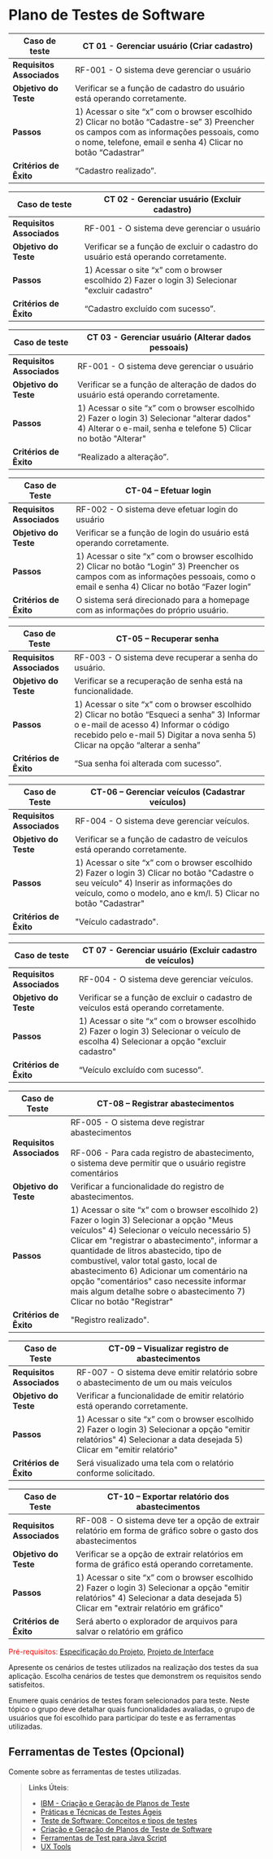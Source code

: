 # Plano de Testes de Software

|Caso de teste     | CT 01 - Gerenciar usuário (Criar cadastro) |
|--------------------|----------------------------------------------------------------------|
|**Requisitos Associados** | 	 RF-001 - O sistema deve gerenciar o usuário
|**Objetivo do Teste** | Verificar se a função de cadastro do usuário está operando corretamente. |
|**Passos**  |	1) Acessar o site “x” com o browser escolhido 2) Clicar no botão “Cadastre-se” 3) Preencher os campos com as informações pessoais, como o nome, telefone, email e senha 4) Clicar no botão “Cadastrar” |
|**Critérios de Êxito** | “Cadastro realizado”. |

|Caso de teste     | CT 02 - Gerenciar usuário (Excluir cadastro) |
|--------------------|----------------------------------------------------------------------|
|**Requisitos Associados** | 	 RF-001 - O sistema deve gerenciar o usuário
|**Objetivo do Teste** | Verificar se a função de excluir o cadastro do usuário está operando corretamente. |
|**Passos**  |	1) Acessar o site “x” com o browser escolhido 2) Fazer o login 3) Selecionar "excluir cadastro" |
|**Critérios de Êxito** | “Cadastro excluído com sucesso”. |

|Caso de teste     | CT 03 - Gerenciar usuário (Alterar dados pessoais) |
|--------------------|----------------------------------------------------------------------|
|**Requisitos Associados** | 	 RF-001 - O sistema deve gerenciar o usuário
|**Objetivo do Teste** | Verificar se a função de alteração de dados do usuário está operando corretamente. |
|**Passos**  |	1) Acessar o site “x” com o browser escolhido 2) Fazer o login 3) Selecionar "alterar dados" 4) Alterar o e-mail, senha e telefone 5) Clicar no botão "Alterar" |
|**Critérios de Êxito** | “Realizado a alteração”. |

|Caso de Teste |CT-04 – Efetuar login |
|--------------------|----------------------------------------------------------------------|
|**Requisitos Associados** | RF-002 - O sistema deve efetuar login do usuário |
|**Objetivo do Teste** | Verificar se a função de login do usuário está operando corretamente. |
|**Passos** | 1) Acessar o site “x” com o browser escolhido 2) Clicar no botão “Login” 3) Preencher os campos com as informações pessoais, como o email e senha  4) Clicar no botão “Fazer login” |
|**Critérios de Êxito** | O sistema será direcionado para a homepage com as informações do próprio usuário. |

|Caso de Teste |CT-05 – Recuperar senha |
|--------------------|----------------------------------------------------------------------|
|**Requisitos Associados** | RF-003 - O sistema deve recuperar a senha do usuário. |
|**Objetivo do Teste** | Verificar se a recuperação de senha está na funcionalidade. |
|**Passos** | 1) Acessar o site “x” com o browser escolhido 2) Clicar no botão “Esqueci a senha” 3) Informar o e-mail de acesso 4) Informar o código recebido pelo e-mail  5) Digitar a nova senha 5) Clicar na opção “alterar a senha”  |
|**Critérios de Êxito** | “Sua senha foi alterada com sucesso”. |

|Caso de Teste |CT-06 – Gerenciar veículos (Cadastrar veículos) |
|--------------------|----------------------------------------------------------------------|
|**Requisitos Associados** | RF-004 - O sistema deve gerenciar veículos. |
|**Objetivo do Teste** | Verificar se a função de cadastro de veículos está operando corretamente. |
|**Passos** | 1) Acessar o site “x” com o browser escolhido 2) Fazer o login 3) Clicar no botão "Cadastre o seu veículo" 4) Inserir as informações do veículo, como o modelo, ano e km/l.  5) Clicar no botão "Cadastrar" |
|**Critérios de Êxito** | "Veículo cadastrado". |

|Caso de teste |CT 07 - Gerenciar usuário (Excluir cadastro de veículos) |
|--------------------|----------------------------------------------------------------------|
|**Requisitos Associados** | 	 RF-004 - O sistema deve gerenciar veículos. |
|**Objetivo do Teste** | Verificar se a função de excluir o cadastro de veículos está operando corretamente. |
|**Passos**  |	1) Acessar o site “x” com o browser escolhido 2) Fazer o login 3) Selecionar o veículo de escolha 4) Selecionar a opção "excluir cadastro" |
|**Critérios de Êxito** | “Veículo excluído com sucesso”. |

|Caso de Teste |CT-08 – Registrar abastecimentos |
|--------------------|----------------------------------------------------------------------|
|**Requisitos Associados** | RF-005 - O sistema deve registrar abastecimentos <br><br> RF-006 - Para cada registro de abastecimento, o sistema deve permitir que o usuário registre comentários |
|**Objetivo do Teste** | Verificar a funcionalidade do registro de abastecimentos. |
|**Passos** |  1) Acessar o site “x” com o browser escolhido 2) Fazer o login 3) Selecionar a opção "Meus veículos" 4) Selecionar o veículo necessário 5) Clicar em "registrar o abastecimento", informar a quantidade de litros abastecido, tipo de combustível, valor total gasto, local de abastecimento 6) Adicionar um comentário na opção "comentários" caso necessite informar mais algum detalhe sobre o abastecimento 7) Clicar no botão "Registrar" | 
|**Critérios de Êxito** | "Registro realizado". |

|Caso de Teste |CT-09 – Visualizar registro de abastecimentos |
|--------------------|----------------------------------------------------------------------|
|**Requisitos Associados** | RF-007 - O sistema deve emitir relatório sobre o abastecimento de um ou mais veículos |
|**Objetivo do Teste** | Verificar a funcionalidade de emitir relatório está operando corretamente. |
|**Passos** |  1) Acessar o site “x” com o browser escolhido 2) Fazer o login 3) Selecionar a opção "emitir relatórios" 4) Selecionar a data desejada  5) Clicar em "emitir relatório"  | 
|**Critérios de Êxito** | Será visualizado uma tela com o relatório conforme solicitado. |

|Caso de Teste |CT-10 – Exportar relatório dos abastecimentos |
|--------------------|----------------------------------------------------------------------|
|**Requisitos Associados** | RF-008 - O sistema deve ter a opção de extrair relatório em forma de gráfico sobre o gasto dos abastecimentos |
|**Objetivo do Teste** | Verificar se a opção de extrair relatórios em forma de gráfico está operando corretamente. |
|**Passos** |  1) Acessar o site “x” com o browser escolhido 2) Fazer o login 3) Selecionar a opção "emitir relatórios" 4) Selecionar a data desejada  5) Clicar em "extrair relatório em gráfico" | 
|**Critérios de Êxito** | Será aberto o explorador de arquivos para salvar o relatório em gráfico  |


<span style="color:red">Pré-requisitos: <a href="2-Especificação do Projeto.md"> Especificação do Projeto</a></span>, <a href="3-Projeto de Interface.md"> Projeto de Interface</a>

Apresente os cenários de testes utilizados na realização dos testes da sua aplicação. Escolha cenários de testes que demonstrem os requisitos sendo satisfeitos.

Enumere quais cenários de testes foram selecionados para teste. Neste tópico o grupo deve detalhar quais funcionalidades avaliadas, o grupo de usuários que foi escolhido para participar do teste e as ferramentas utilizadas.
 
## Ferramentas de Testes (Opcional)

Comente sobre as ferramentas de testes utilizadas.
 
> **Links Úteis**:
> - [IBM - Criação e Geração de Planos de Teste](https://www.ibm.com/developerworks/br/local/rational/criacao_geracao_planos_testes_software/index.html)
> - [Práticas e Técnicas de Testes Ágeis](http://assiste.serpro.gov.br/serproagil/Apresenta/slides.pdf)
> -  [Teste de Software: Conceitos e tipos de testes](https://blog.onedaytesting.com.br/teste-de-software/)
> - [Criação e Geração de Planos de Teste de Software](https://www.ibm.com/developerworks/br/local/rational/criacao_geracao_planos_testes_software/index.html)
> - [Ferramentas de Test para Java Script](https://geekflare.com/javascript-unit-testing/)
> - [UX Tools](https://uxdesign.cc/ux-user-research-and-user-testing-tools-2d339d379dc7)

